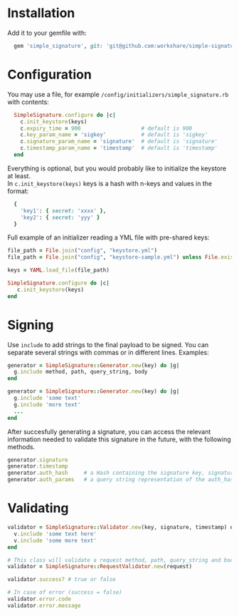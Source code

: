 # Installation

Add it to your gemfile with:

```ruby
  gem 'simple_signature', git: 'git@github.com:workshare/simple-signature-ruby.git'
```

# Configuration

You may use a file, for example `/config/initializers/simple_signature.rb` with contents:

```ruby
  SimpleSignature.configure do |c|
    c.init_keystore(keys)  
    c.expiry_time = 900                   # default is 900
    c.key_param_name = 'sigkey'           # default is 'sigkey'
    c.signature_param_name = 'signature'  # default is 'signature'
    c.timestamp_param_name = 'timestamp'  # default is 'timestamp'
  end  
```

Everything is optional, but you would probably like to initialize the keystore at least.  
In `c.init_keystore(keys)` keys is a hash with n-keys and values in the format:

```ruby
  {
    'key1': { secret: 'xxxx' },
    'key2': { secret: 'yyy' }
  }
```

Full example of an initializer reading a YML file with pre-shared keys:

```ruby
file_path = File.join("config", "keystore.yml")
file_path = File.join("config", "keystore-sample.yml") unless File.exist?(file_path)

keys = YAML.load_file(file_path)

SimpleSignature.configure do |c|
   c.init_keystore(keys)
end
```

# Signing

Use `include` to add strings to the final payload to be signed. You can separate several strings with commas or in different lines. Examples:

```ruby
generator = SimpleSignature::Generator.new(key) do |g|
  g.include method, path, query_string, body
end
```

```ruby
generator = SimpleSignature::Generator.new(key) do |g|
  g.include 'some text'
  g.include 'more text'
  ...
end
```

After succesfully generating a signature, you can access the relevant information needed to validate this signature in the future, with the following methods.

```ruby
generator.signature
generator.timestamp
generator.auth_hash     # a Hash containing the signature key, signature and timestamp
generator.auth_params   # a query string representation of the auth_hash, ready for inclusing in a URL query params
```

# Validating

```ruby
validator = SimpleSignature::Validator.new(key, signature, timestamp) do |v|
  v.include 'some text here'
  v.include 'some more text'
end
```

```ruby
# This class will validate a request method, path, query_string and body
validator = SimpleSignature::RequestValidator.new(request)
```

```ruby
validator.success? # true or false

# In case of error (success = false)
validator.error.code
validator.error.message
```

